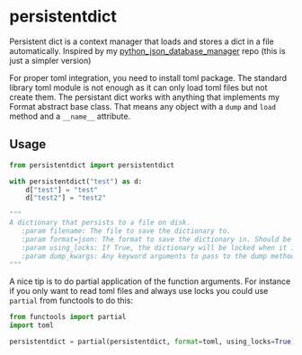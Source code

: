 # persistentdict

Persistent dict is a context manager that loads and stores a dict in a file automatically. Inspired by my
[python_json_database_manager](https://github.com/tintin10q/python_json_database_manager) repo (this is just a simpler version)

For proper toml integration, you need to install toml package. The standard library toml module is not enough as it can
only load toml files but not create them. The persistant dict works with anything that implements my Format abstract base class. 
That means any object with a `dump` and `load` method and a `__name__` attribute.

## Usage

```python
from persistentdict import persistentdict

with persistentdict("test") as d:
    d["test"] = "test"
    d["test2"] = "test2"

"""
A dictionary that persists to a file on disk.
   :param filename: The file to save the dictionary to.
   :param format=json: The format to save the dictionary in. Should be a class that has a dump and load method and __name__.
   :param using_locks: If True, the dictionary will be locked when it is being read or written to. This is useful if you are using multiple processes to access the dictionary.
   :param dump_kwargs: Any keyword arguments to pass to the dump method of the format.
"""
```

A nice tip is to do partial application of the function arguments. For instance if you only want to read toml files and always use locks you could use `partial` from functools to do this:

```python
from functools import partial
import toml

persistentdict = partial(persistentdict, format=toml, using_locks=True)
```
